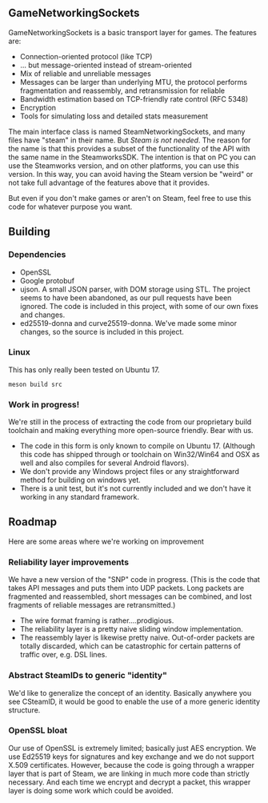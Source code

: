GameNetworkingSockets
---

GameNetworkingSockets is a basic transport layer for games.  The features are:

* Connection-oriented protocol (like TCP)
* ... but message-oriented instead of stream-oriented
* Mix of reliable and unreliable messages
* Messages can be larger than underlying MTU, the protocol performs fragmentation and reassembly, and retransmission for reliable
* Bandwidth estimation based on TCP-friendly rate control (RFC 5348)
* Encryption
* Tools for simulating loss and detailed stats measurement

The main interface class is named SteamNetworkingSockets, and many files have "steam" in their name.
But *Steam is not needed*.  The reason for the name is that this provides a subset of the functionality of the API with the same name in the SteamworksSDK.  The intention is that on PC you can use the Steamworks version, and on other platforms, you can use this version.  In this way, you can avoid having the Steam version be "weird" or not take full advantage of the features above that it provides.

But even if you don't make games or aren't on Steam, feel free to use this code for whatever purpose you want.

## Building

### Dependencies

* OpenSSL
* Google protobuf
* ujson.  A small JSON parser, with DOM storage using STL.  The project seems to have been abandoned, as our pull requests have been ignored.  The code is included in this project, with some of our own fixes and changes.
* ed25519-donna and curve25519-donna.  We've made some minor changes, so the source is included in this project.

### Linux

This has only really been tested on Ubuntu 17.

```
meson build src
```

### Work in progress!

We're still in the process of extracting the code from our proprietary build toolchain and making everything more open-source friendly.  Bear with us.

* The code in this form is only known to compile on Ubuntu 17.  (Although this code has shipped through or toolchain on Win32/Win64 and OSX as well and also compiles for several Android flavors).
* We don't provide any Windows project files or any straightforward method for building on windows yet.
* There is a unit test, but it's not currently included and we don't have it working in any standard framework.

## Roadmap
Here are some areas where we're working on improvement

### Reliability layer improvements
We have a new version of the "SNP" code in progress.  (This is the code that takes API messages and puts them into UDP packets.  Long packets are fragmented and reassembled, short messages can be combined, and lost fragments of reliable messages are retransmitted.)
* The wire format framing is rather....prodigious.
* The reliability layer is a pretty naive sliding window implementation.
* The reassembly layer is likewise pretty naive.  Out-of-order packets are totally discarded, which can be catastrophic for certain patterns of traffic over, e.g. DSL lines.

### Abstract SteamIDs to generic "identity"
We'd like to generalize the concept of an identity.  Basically anywhere you see CSteamID, it would be good to enable the use of a more generic identity structure.

### OpenSSL bloat
Our use of OpenSSL is extremely limited; basically just AES encryption.  We use Ed25519 keys for signatures and key exchange and we do not support X.509 certificates.  However, because the code is going through a wrapper layer that is part of Steam, we are linking in much more code than strictly necessary.  And each time we encrypt and decrypt a packet, this wrapper layer is doing some work which could be avoided.
